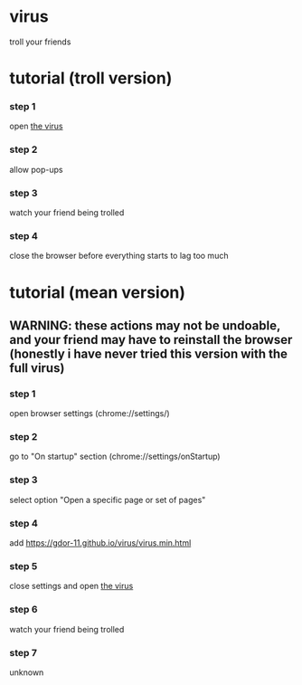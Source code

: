 # virus
troll your friends

<h1>tutorial (troll version)</h1>

<h3>step 1</h3>

open <a href = 'https://gdor-11.github.io/virus/virus.min.html'>the virus</a>

<h3>step 2</h3>

allow pop-ups

<h3>step 3</h3>

watch your friend being trolled

<h3>step 4</h3>

close the browser before everything starts to lag too much

<h1>tutorial (mean version)</h1>

<h2>WARNING: these actions may not be undoable, and your friend may have to reinstall the browser (honestly i have never tried this version with the full virus)</h2>

<h3>step 1</h3>

open browser settings (chrome://settings/)

<h3>step 2</h3>

go to "On startup" section (chrome://settings/onStartup)

<h3>step 3</h3>

select option "Open a specific page or set of pages"

<h3>step 4</h3>

add https://gdor-11.github.io/virus/virus.min.html

<h3>step 5</h3>

close settings and open <a href = 'https://gdor-11.github.io/virus/virus.min.html'>the virus</a>

<h3>step 6</h3>

watch your friend being trolled

<h3>step 7</h3>

unknown
